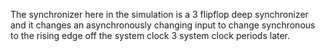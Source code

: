 The synchronizer here in the simulation is a 3 flipflop deep synchronizer and it changes an asynchronously changing input to change synchronous to the rising edge off the system clock 3 system clock periods later.
